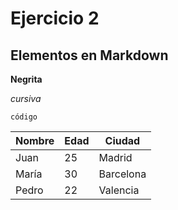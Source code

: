 # Ejercicio 2

## Elementos en Markdown

**Negrita** 

_cursiva_

`código` 

| Nombre     | Edad | Ciudad      |
|------------|------|-------------|
| Juan       | 25   | Madrid      |
| María      | 30   | Barcelona   |
| Pedro      | 22   | Valencia    |



